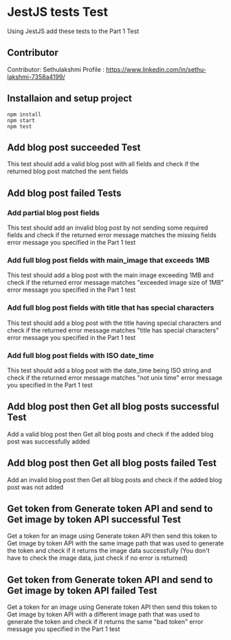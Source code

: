 # JestJS tests Test

Using JestJS add these tests to the Part 1 Test

## Contributor

Contributor: Sethulakshmi
Profile : https://www.linkedin.com/in/sethu-lakshmi-7358a4199/

## Installaion and setup project 
    npm install 
    npm start
    npm test

## Add blog post succeeded Test

This test should add a valid blog post with all fields
and check if the returned blog post matched the sent fields


## Add blog post failed Tests

### Add partial blog post fields

This test should add an invalid blog post by not sending some required fields
and check if the returned error message matches the missing fields error message you specified in the Part 1 test

### Add full blog post fields with main_image that exceeds 1MB

This test should add a blog post with the main image exceeding 1MB
and check if the returned error message matches "exceeded image size of 1MB" error message you specified in the Part 1 test

### Add full blog post fields with title that has special characters

This test should add a blog post with the title having special characters
and check if the returned error message matches "title has special characters" error message you specified in the Part 1 test

### Add full blog post fields with ISO date_time

This test should add a blog post with the date_time being ISO string
and check if the returned error message matches "not unix time" error message you specified in the Part 1 test


## Add blog post then Get all blog posts successful Test

Add a valid blog post then Get all blog posts and check if the added blog post was successfully added


## Add blog post then Get all blog posts failed Test

Add an invalid blog post then Get all blog posts and check if the added blog post was not added


## Get token from Generate token API and send to Get image by token API successful Test

Get a token for an image using Generate token API then send this token to Get image by token API 
with the same image path that was used to generate the token and check if it returns the image data successfully (You don't have to check the image data, just check if no error is returned)


## Get token from Generate token API and send to Get image by token API failed Test

Get a token for an image using Generate token API then send this token to Get image by token API 
with a different image path that was used to generate the token and check if it returns the same 
"bad token" error message you specified in the Part 1 test